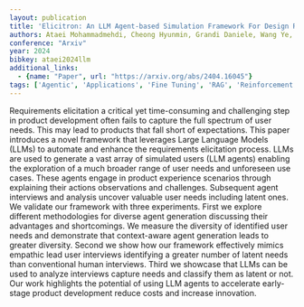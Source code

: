 ```yaml
---
layout: publication
title: 'Elicitron: An LLM Agent-based Simulation Framework For Design Requirements Elicitation'
authors: Ataei Mohammadmehdi, Cheong Hyunmin, Grandi Daniele, Wang Ye, Morris Nigel, Tessier Alexander
conference: "Arxiv"
year: 2024
bibkey: ataei2024llm
additional_links:
  - {name: "Paper", url: "https://arxiv.org/abs/2404.16045"}
tags: ['Agentic', 'Applications', 'Fine Tuning', 'RAG', 'Reinforcement Learning', 'Tools']
---
```

Requirements elicitation a critical yet time-consuming and challenging step in product development often fails to capture the full spectrum of user needs. This may lead to products that fall short of expectations. This paper introduces a novel framework that leverages Large Language Models (LLMs) to automate and enhance the requirements elicitation process. LLMs are used to generate a vast array of simulated users (LLM agents) enabling the exploration of a much broader range of user needs and unforeseen use cases. These agents engage in product experience scenarios through explaining their actions observations and challenges. Subsequent agent interviews and analysis uncover valuable user needs including latent ones. We validate our framework with three experiments. First we explore different methodologies for diverse agent generation discussing their advantages and shortcomings. We measure the diversity of identified user needs and demonstrate that context-aware agent generation leads to greater diversity. Second we show how our framework effectively mimics empathic lead user interviews identifying a greater number of latent needs than conventional human interviews. Third we showcase that LLMs can be used to analyze interviews capture needs and classify them as latent or not. Our work highlights the potential of using LLM agents to accelerate early-stage product development reduce costs and increase innovation.

